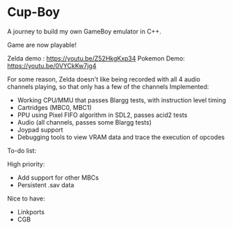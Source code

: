 # Cup-Boy

A journey to build my own GameBoy emulator in C++. 

Game are now playable!

Zelda demo : https://youtu.be/Z52HkgKxp34
Pokemon Demo: https://youtu.be/0VYCkKw7jg4

For some reason, Zelda doesn't like being recorded with all 4 audio channels playing, so that only has a few of the channels
Implemented:
- Working CPU/MMU that passes Blargg tests, with instruction level timing
- Cartridges (MBC0, MBC1)
- PPU using Pixel FIFO algorithm in SDL2, passes acid2 tests
- Audio (all channels, passes some Blargg tests)
- Joypad support
- Debugging tools to view VRAM data and trace the execution of opcodes

To-do list:

High priority:
- Add support for other MBCs
- Persistent .sav data

Nice to have:
- Linkports
- CGB
